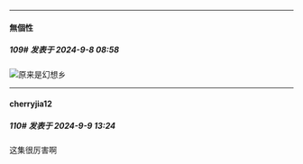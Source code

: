 ﻿
*****

####  無個性  
##### 109#       发表于 2024-9-8 08:58

<img src="https://static.saraba1st.com/image/smiley/face2017/068.png" referrerpolicy="no-referrer">原来是幻想乡


*****

####  cherryjia12  
##### 110#       发表于 2024-9-9 13:24

这集很厉害啊


